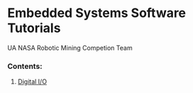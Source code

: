 # Embedded Systems Software Tutorials
UA NASA Robotic Mining Competion Team

### Contents:

1. [Digital I/O](digital_io/digital_io.md)
